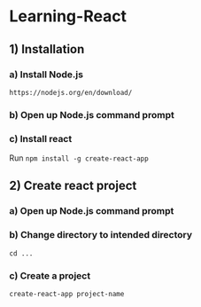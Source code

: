 # Learning-React

## 1) Installation
### a) Install Node.js
```https://nodejs.org/en/download/```
### b) Open up Node.js command prompt
### c) Install react
Run ```npm install -g create-react-app```

## 2) Create react project
### a) Open up Node.js command prompt
### b) Change directory to intended directory
```cd ...```
### c) Create a project
```create-react-app project-name```
